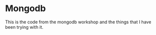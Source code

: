 # Mongodb

This is the code from the mongodb workshop and the things that I have been trying with it.
